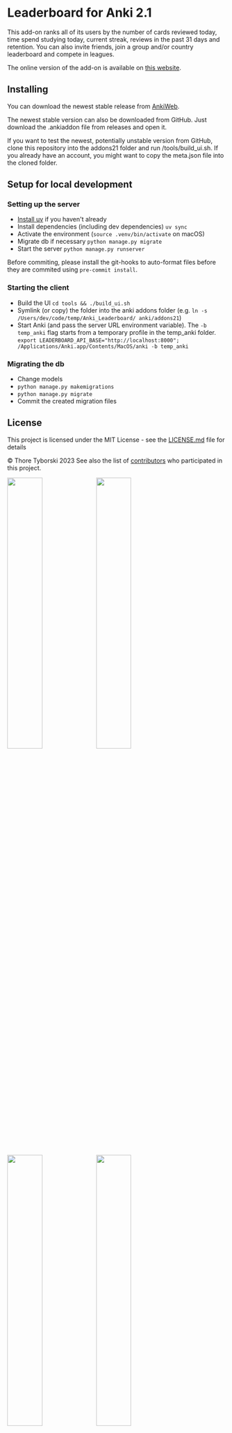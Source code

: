 # Leaderboard for Anki 2.1

This add-on ranks all of its users by the number of cards reviewed today, time spend studying today, current streak, reviews in the past 31 days and retention. You can also invite friends, join a group and/or country leaderboard and compete in leagues.

The online version of the add-on is available on [this website](https://ankileaderboard.pythonanywhere.com/).

## Installing
You can download the newest stable release from [AnkiWeb](https://ankiweb.net/shared/info/41708974).

The newest stable version can also be downloaded from GitHub. Just download the .ankiaddon file from releases and open it.

If you want to test the newest, potentially unstable version from GitHub, clone this repository into the addons21 folder and run /tools/build_ui.sh. If you already have an account, you might want to copy the meta.json file into the cloned folder.

## Setup for local development

### Setting up the server

- [Install uv](https://docs.astral.sh/uv/getting-started/installation/) if you haven't already
- Install dependencies (including dev dependencies) `uv sync`
- Activate the environment (`source .venv/bin/activate` on macOS)
- Migrate db if necessary `python manage.py migrate`
- Start the server `python manage.py runserver`

Before commiting, please install the git-hooks to auto-format files before they are commited using `pre-commit install`.

### Starting the client

- Build the UI `cd tools && ./build_ui.sh`
- Symlink (or copy) the folder into the anki addons folder (e.g. `ln -s /Users/dev/code/temp/Anki_Leaderboard/ anki/addons21`)
- Start Anki (and pass the server URL environment variable). The `-b temp_anki` flag starts from a temporary profile in the temp_anki folder.
  `export LEADERBOARD_API_BASE="http://localhost:8000"; /Applications/Anki.app/Contents/MacOS/anki -b temp_anki`

### Migrating the db

- Change models
- `python manage.py makemigrations`
- `python manage.py migrate`
- Commit the created migration files

## License

This project is licensed under the MIT License - see the [LICENSE.md](https://github.com/ThoreBor/Anki_Leaderboard/blob/master/LICENSE) file for details

© Thore Tyborski 2023 
See also the list of [contributors](https://github.com/ThoreBor/Anki_Leaderboard/contributors) who participated in this project.

<img src="screenshots/lb_light.png" align="left" width="40%" height="40%"></img>
<img src="screenshots/lb_dark.png" align="left" width="40%" height="40%"></img>
<img src="screenshots/homescreen_light.png" align="left" width="40%" height="40%"></img>
<img src="screenshots/homescreen_dark.png" align="left" width="40%" height="40%"></img>

